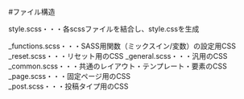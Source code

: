 #ファイル構造

style.scss・・・各scssファイルを結合し、style.cssを生成  
  
_functions.scss・・・SASS用関数（ミックスイン/変数）の設定用CSS  
_reset.scss・・・リセット用のCSS 
_general.scss・・・汎用のCSS  
_common.scss・・・共通のレイアウト・テンプレート・要素のCSS  
_page.scss・・・固定ページ用のCSS  
_post.scss・・・投稿タイプ用のCSS  
 
